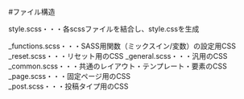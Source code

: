 #ファイル構造

style.scss・・・各scssファイルを結合し、style.cssを生成  
  
_functions.scss・・・SASS用関数（ミックスイン/変数）の設定用CSS  
_reset.scss・・・リセット用のCSS 
_general.scss・・・汎用のCSS  
_common.scss・・・共通のレイアウト・テンプレート・要素のCSS  
_page.scss・・・固定ページ用のCSS  
_post.scss・・・投稿タイプ用のCSS  
 
